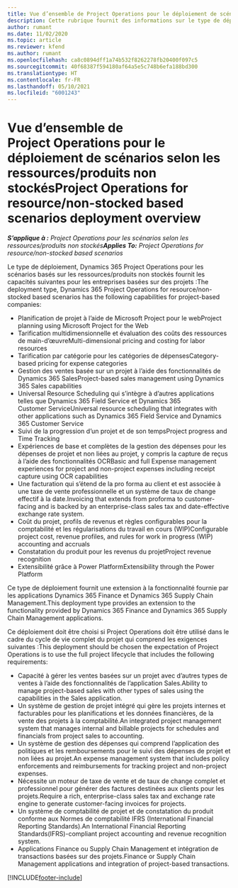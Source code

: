 ```yaml
---
title: Vue d’ensemble de Project Operations pour le déploiement de scénarios selon les ressources/produits non stockés
description: Cette rubrique fournit des informations sur le type de déploiement de Project Operations pour les scénarios basés sur les ressources/produits non stockés.
author: rumant
ms.date: 11/02/2020
ms.topic: article
ms.reviewer: kfend
ms.author: rumant
ms.openlocfilehash: ca8c0894dff1a74b532f8262278fb20400f097c5
ms.sourcegitcommit: 40f68387f594180af64a5e5c748b6efa188bd300
ms.translationtype: HT
ms.contentlocale: fr-FR
ms.lasthandoff: 05/10/2021
ms.locfileid: "6001243"
---
```

# <a name="project-operations-for-resourcenon-stocked-based-scenarios-deployment-overview"></a><span data-ttu-id="f6789-103">Vue d’ensemble de Project Operations pour le déploiement de scénarios selon les ressources/produits non stockés</span><span class="sxs-lookup"><span data-stu-id="f6789-103">Project Operations for resource/non-stocked based scenarios deployment overview</span></span>

<span data-ttu-id="f6789-104">_**S’applique à :** Project Operations pour les scénarios selon les ressources/produits non stockés_</span><span class="sxs-lookup"><span data-stu-id="f6789-104">_**Applies To:** Project Operations for resource/non-stocked based scenarios_</span></span>

<span data-ttu-id="f6789-105">Le type de déploiement, Dynamics 365 Project Operations pour les scénarios basés sur les ressources/produits non stockés fournit les capacités suivantes pour les entreprises basées sur des projets :</span><span class="sxs-lookup"><span data-stu-id="f6789-105">The deployment type, Dynamics 365 Project Operations for resource/non-stocked based scenarios has the following capabilities for project-based companies:</span></span>

- <span data-ttu-id="f6789-106">Planification de projet à l’aide de Microsoft Project pour le web</span><span class="sxs-lookup"><span data-stu-id="f6789-106">Project planning using Microsoft Project for the Web</span></span>
- <span data-ttu-id="f6789-107">Tarification multidimensionnelle et évaluation des coûts des ressources de main-d’œuvre</span><span class="sxs-lookup"><span data-stu-id="f6789-107">Multi-dimensional pricing and costing for labor resources</span></span>
- <span data-ttu-id="f6789-108">Tarification par catégorie pour les catégories de dépenses</span><span class="sxs-lookup"><span data-stu-id="f6789-108">Category-based pricing for expense categories</span></span>
- <span data-ttu-id="f6789-109">Gestion des ventes basée sur un projet à l’aide des fonctionnalités de Dynamics 365 Sales</span><span class="sxs-lookup"><span data-stu-id="f6789-109">Project-based sales management using Dynamics 365 Sales capabilities</span></span>
- <span data-ttu-id="f6789-110">Universal Resource Scheduling qui s’intègre à d’autres applications telles que Dynamics 365 Field Service et Dynamics 365 Customer Service</span><span class="sxs-lookup"><span data-stu-id="f6789-110">Universal resource scheduling that integrates with other applications such as Dynamics 365 Field Service and Dynamics 365 Customer Service</span></span>
- <span data-ttu-id="f6789-111">Suivi de la progression d’un projet et de son temps</span><span class="sxs-lookup"><span data-stu-id="f6789-111">Project progress and Time Tracking</span></span>
- <span data-ttu-id="f6789-112">Expériences de base et complètes de la gestion des dépenses pour les dépenses de projet et non liées au projet, y compris la capture de reçus à l’aide des fonctionnalités OCR</span><span class="sxs-lookup"><span data-stu-id="f6789-112">Basic and full Expense management experiences for project and non-project expenses including receipt capture using OCR capabilities</span></span>
- <span data-ttu-id="f6789-113">Une facturation qui s’étend de la pro forma au client et est associée à une taxe de vente professionnelle et un système de taux de change effectif à la date.</span><span class="sxs-lookup"><span data-stu-id="f6789-113">Invoicing that extends from proforma to customer-facing and is backed by an enterprise-class sales tax and date-effective exchange rate system.</span></span>
- <span data-ttu-id="f6789-114">Coût du projet, profils de revenus et règles configurables pour la comptabilité et les régularisations du travail en cours (WIP)</span><span class="sxs-lookup"><span data-stu-id="f6789-114">Configurable project cost, revenue profiles, and rules for work in progress (WIP) accounting and accruals</span></span>
- <span data-ttu-id="f6789-115">Constatation du produit pour les revenus du projet</span><span class="sxs-lookup"><span data-stu-id="f6789-115">Project revenue recognition</span></span>
- <span data-ttu-id="f6789-116">Extensibilité grâce à Power Platform</span><span class="sxs-lookup"><span data-stu-id="f6789-116">Extensibility through the Power Platform</span></span>

<span data-ttu-id="f6789-117">Ce type de déploiement fournit une extension à la fonctionnalité fournie par les applications Dynamics 365 Finance et Dynamics 365 Supply Chain Management.</span><span class="sxs-lookup"><span data-stu-id="f6789-117">This deployment type provides an extension to the functionality provided by Dynamics 365 Finance and Dynamics 365 Supply Chain Management applications.</span></span>

<span data-ttu-id="f6789-118">Ce déploiement doit être choisi si Project Operations doit être utilisé dans le cadre du cycle de vie complet du projet qui comprend les exigences suivantes :</span><span class="sxs-lookup"><span data-stu-id="f6789-118">This deployment should be chosen the expectation of Project Operations is to use the full project lifecycle that includes the following requirements:</span></span>

- <span data-ttu-id="f6789-119">Capacité à gérer les ventes basées sur un projet avec d’autres types de ventes à l’aide des fonctionnalités de l’application Sales.</span><span class="sxs-lookup"><span data-stu-id="f6789-119">Ability to manage project-based sales with other types of sales using the capabilities in the Sales application.</span></span>
- <span data-ttu-id="f6789-120">Un système de gestion de projet intégré qui gère les projets internes et facturables pour les planifications et les données financières, de la vente des projets à la comptabilité.</span><span class="sxs-lookup"><span data-stu-id="f6789-120">An integrated project management system that manages internal and billable projects for schedules and financials from project sales to accounting.</span></span>
- <span data-ttu-id="f6789-121">Un système de gestion des dépenses qui comprend l’application des politiques et les remboursements pour le suivi des dépenses de projet et non liées au projet.</span><span class="sxs-lookup"><span data-stu-id="f6789-121">An expense management system that includes policy enforcements and reimbursements for tracking project and non-project expenses.</span></span>
- <span data-ttu-id="f6789-122">Nécessite un moteur de taxe de vente et de taux de change complet et professionnel pour générer des factures destinées aux clients pour les projets.</span><span class="sxs-lookup"><span data-stu-id="f6789-122">Require a rich, enterprise-class sales tax and exchange rate engine to generate customer-facing invoices for projects.</span></span>
- <span data-ttu-id="f6789-123">Un système de comptabilité de projet et de constatation du produit conforme aux Normes de comptabilité IFRS (International Financial Reporting Standards).</span><span class="sxs-lookup"><span data-stu-id="f6789-123">An International Financial Reporting Standards(IFRS)-compliant project accounting and revenue recognition system.</span></span>
- <span data-ttu-id="f6789-124">Applications Finance ou Supply Chain Management et intégration de transactions basées sur des projets.</span><span class="sxs-lookup"><span data-stu-id="f6789-124">Finance or Supply Chain Management applications and integration of project-based transactions.</span></span>


[!INCLUDE[footer-include](../includes/footer-banner.md)]